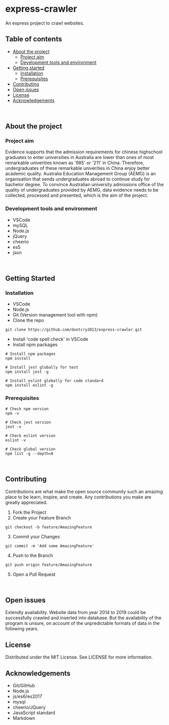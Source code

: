 # express-crawler
An express project to crawl websites.<br/>

## Table of contents
* [About the project](#about-the-project)
  * [Project aim](#project-aim)
  * [Development tools and environment](#Development-tools-and-environment)
* [Getting started](#Getting-started)
  * [Installation](#Installation)
  * [Prerequisites](#Prerequisites) 
* [Contributing](#Contributing)
* [Open issues](#Open-issues)
* [License](#License)
* [Acknowledgements](#Acknowledgements)
</br>

## About the project

### Project aim
Evidence supports that the admission requirements for chinese highschool graduates to enter universities in Australia are lower than ones of most remarkable univerities known as '985' or '211' in China. Therefore, undergraduates of these remarkable univerities in China enjoy better academic quality. Australia Education Management Group (AEMG) is an organisation that sends undergraduates abroad to continue study for bachelor degree. To convince Australian university admissions office of the quality of undergraduates provided by AEMG, data evidence needs to be collected, processed and presented, which is the aim of the project.

### Development tools and environment
* VSCode
* mySQL
* Node.js
* jQuery
* cheerio
* es5
* json
</br>

## Getting Started

### Installation
* VSCode
* Node.js
* Git (Version management tool with npm)
* Clone the repo
```
git clone https://github.com/dontcry2013/express-crawler.git
```
* Install 'code spell check' in VSCode
* Install npm packages
```
# Install npm packages
npm install

# Install jest globally for test
npm install jest -g

# Install eslint globally for code standard
npm install eslint -g
```

### Prerequisites
```
# Check npm version
npm -v

# Check jest version
jest -v

# Check eslint version
eslint -v

# Check global version
npm list -g --depth=0
```
</br>

## Contributing
Contributions are what make the open source community such an amazing place to be learn, inspire, and create. Any contributions you make are greatly appreciated.

1. Fork the Project
2. Create your Feature Branch 
```
git checkout -b feature/AmazingFeature
```
3. Commit your Changes 
```
git commit -m 'Add some AmazingFeature'
```

4. Push to the Branch 
```
git push origin feature/AmazingFeature
```

5. Open a Pull Request
</br>

## Open issues
Extendly availability. Website data from year 2014 to 2019 could be successfully crawled and inserted into database. But the availability of the program is unsure, on account of the unpredictable formats of data in the following years.

## License
Distributed under the MIT License. See LICENSE for more information.

## Acknowledgements
* Git/GitHub
* Node.js
* js/es6/es2017
* mysql
* cheerio/JQuery
* JavaScript standard
* Markdown

